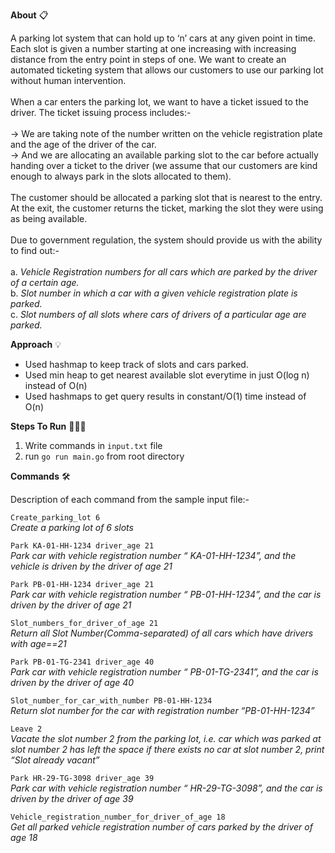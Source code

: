 **About** 📋 <br/>

A parking lot system that can hold up to ‘n’ cars at any given point in time. Each slot is given a number starting at one increasing with increasing distance from the entry point in steps of one. We want to create an automated ticketing system that allows our customers to use our parking lot without human intervention. <br/> <br/>
When a car enters the parking lot, we want to have a ticket issued to the driver. The ticket issuing process includes:-  <br/> <br/>
-> We are taking note of the number written on the vehicle registration plate and the age of the driver of the car. <br/>
-> And we are allocating an available parking slot to the car before actually handing over a ticket to the driver (we assume that our customers are kind enough to always park in the slots allocated to them). <br/> <br/>
The customer should be allocated a parking slot that is nearest to the entry. At the exit, the customer returns the ticket, marking the slot they were using as being available. <br/> <br/>
Due to government regulation, the system should provide us with the ability to find out:- <br/> <br/>
a. *Vehicle Registration numbers for all cars which are parked by the driver of a certain age.* <br/>
b. *Slot number in which a car with a given vehicle registration plate is parked.* <br/>
c. *Slot numbers of all slots where cars of drivers of a particular age are parked.* <br/>

**Approach** 💡  <br/>

* Used hashmap to keep track of slots and cars parked.
* Used min heap to get nearest available slot everytime in just O(log n) instead of O(n)
* Used hashmaps to get query results in constant/O(1) time instead of O(n) <br/>

**Steps To Run** 🏃🏻‍♀️  <br/>
1. Write commands in `input.txt` file
2. run `go run main.go` from root directory <br/>

**Commands** 🛠 <br/>

Description of each command from the sample input file:-<br/>

`Create_parking_lot 6` <br/>
*Create a parking lot of 6 slots*<br/>

`Park KA-01-HH-1234 driver_age 21`<br/>
*Park car with vehicle registration number “ KA-01-HH-1234”, and the vehicle is driven by the driver of age 21*<br/>

`Park PB-01-HH-1234 driver_age 21`<br/>
*Park car with vehicle registration number “ PB-01-HH-1234”, and the car is driven by the driver of age 21*<br/>

`Slot_numbers_for_driver_of_age 21`<br/>
*Return all Slot Number(Comma-separated) of all cars which have drivers with age==21*<br/>

`Park PB-01-TG-2341 driver_age 40`<br/>
*Park car with vehicle registration number “ PB-01-TG-2341”, and the car is driven by the driver of age 40*<br/>

`Slot_number_for_car_with_number PB-01-HH-1234`<br/>
*Return slot number for the car with registration number “PB-01-HH-1234”*<br/>

`Leave 2`<br/>
*Vacate the slot number 2 from the parking lot, i.e. car which was parked at slot number 2 has left the space if there exists no car at slot number 2, print “Slot already vacant”*<br/>

`Park HR-29-TG-3098 driver_age 39`<br/>
*Park car with vehicle registration number “ HR-29-TG-3098”, and the car is driven by the driver of age 39*<br/>

`Vehicle_registration_number_for_driver_of_age 18`<br/>
*Get all parked vehicle registration number of cars parked by the driver of age 18*<br/>
